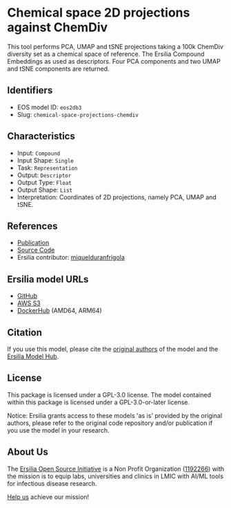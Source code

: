 # Chemical space 2D projections against ChemDiv

This tool performs PCA, UMAP and tSNE projections taking a 100k ChemDiv diversity set as a chemical space of reference. The Ersilia Compound Embeddings as used as descriptors. Four PCA components and two UMAP and tSNE components are returned.

## Identifiers

* EOS model ID: `eos2db3`
* Slug: `chemical-space-projections-chemdiv`

## Characteristics

* Input: `Compound`
* Input Shape: `Single`
* Task: `Representation`
* Output: `Descriptor`
* Output Type: `Float`
* Output Shape: `List`
* Interpretation: Coordinates of 2D projections, namely PCA, UMAP and tSNE.

## References

* [Publication](https://www.chemdiv.com/catalog/diversity-libraries/representative-diversity-libraries-out-of-1-6m-stock/)
* [Source Code](https://github.com/ersilia-os/compound-embedding)
* Ersilia contributor: [miquelduranfrigola](https://github.com/miquelduranfrigola)

## Ersilia model URLs
* [GitHub](https://github.com/ersilia-os/eos2db3)
* [AWS S3](https://ersilia-models-zipped.s3.eu-central-1.amazonaws.com/eos2db3.zip)
* [DockerHub](https://hub.docker.com/r/ersiliaos/eos2db3) (AMD64, ARM64)

## Citation

If you use this model, please cite the [original authors](https://www.chemdiv.com/catalog/diversity-libraries/representative-diversity-libraries-out-of-1-6m-stock/) of the model and the [Ersilia Model Hub](https://github.com/ersilia-os/ersilia/blob/master/CITATION.cff).

## License

This package is licensed under a GPL-3.0 license. The model contained within this package is licensed under a GPL-3.0-or-later license.

Notice: Ersilia grants access to these models 'as is' provided by the original authors, please refer to the original code repository and/or publication if you use the model in your research.

## About Us

The [Ersilia Open Source Initiative](https://ersilia.io) is a Non Profit Organization ([1192266](https://register-of-charities.charitycommission.gov.uk/charity-search/-/charity-details/5170657/full-print)) with the mission is to equip labs, universities and clinics in LMIC with AI/ML tools for infectious disease research.

[Help us](https://www.ersilia.io/donate) achieve our mission!